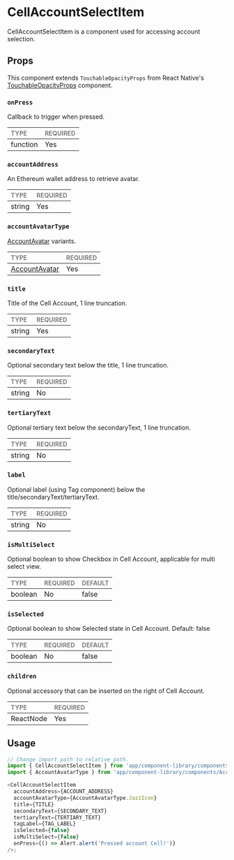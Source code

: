 # CellAccountSelectItem

CellAccountSelectItem is a component used for accessing account selection.

## Props

This component extends `TouchableOpacityProps` from React Native's [TouchableOpacityProps](https://reactnative.dev/docs/touchableopacity) component.

### `onPress`

Callback to trigger when pressed.

| <span style="color:gray;font-size:14px">TYPE</span> | <span style="color:gray;font-size:14px">REQUIRED</span> |
| :-------------------------------------------------- | :------------------------------------------------------ |
| function                                            | Yes                                                     |

### `accountAddress`

An Ethereum wallet address to retrieve avatar.

| <span style="color:gray;font-size:14px">TYPE</span> | <span style="color:gray;font-size:14px">REQUIRED</span> |
| :-------------------------------------------------- | :------------------------------------------------------ |
| string                                              | Yes                                                     |

### `accountAvatarType`

[AccountAvatar](../AccountAvatar/AccountAvatar.tsx) variants.

| <span style="color:gray;font-size:14px">TYPE</span>         | <span style="color:gray;font-size:14px">REQUIRED</span> |
| :---------------------------------------------------------- | :------------------------------------------------------ |
| [AccountAvatar](../AccountAvatar/AccountAvatar.types.ts#L6) | Yes                                                     |

### `title`

Title of the Cell Account, 1 line truncation.

| <span style="color:gray;font-size:14px">TYPE</span> | <span style="color:gray;font-size:14px">REQUIRED</span> |
| :-------------------------------------------------- | :------------------------------------------------------ |
| string                                              | Yes                                                     |

### `secondaryText`

Optional secondary text below the title, 1 line truncation.

| <span style="color:gray;font-size:14px">TYPE</span> | <span style="color:gray;font-size:14px">REQUIRED</span> |
| :-------------------------------------------------- | :------------------------------------------------------ |
| string                                              | No                                                      |

### `tertiaryText`

Optional tertiary text below the secondaryText, 1 line truncation.

| <span style="color:gray;font-size:14px">TYPE</span> | <span style="color:gray;font-size:14px">REQUIRED</span> |
| :-------------------------------------------------- | :------------------------------------------------------ |
| string                                              | No                                                      |

### `label`

Optional label (using Tag component) below the title/secondaryText/tertiaryText.

| <span style="color:gray;font-size:14px">TYPE</span> | <span style="color:gray;font-size:14px">REQUIRED</span> |
| :-------------------------------------------------- | :------------------------------------------------------ |
| string                                              | No                                                      |

### `isMultiSelect`

Optional boolean to show Checkbox in Cell Account, applicable for multi select view.

| <span style="color:gray;font-size:14px">TYPE</span> | <span style="color:gray;font-size:14px">REQUIRED</span> | <span style="color:gray;font-size:14px">DEFAULT</span> |
| :-------------------------------------------------- | :------------------------------------------------------ | :----------------------------------------------------- |
| boolean                                             | No                                                      | false                                                  |

### `isSelected`

Optional boolean to show Selected state in Cell Account.
Default: false

| <span style="color:gray;font-size:14px">TYPE</span> | <span style="color:gray;font-size:14px">REQUIRED</span> | <span style="color:gray;font-size:14px">DEFAULT</span> |
| :-------------------------------------------------- | :------------------------------------------------------ | :----------------------------------------------------- |
| boolean                                             | No                                                      | false                                                  |

### `children`

Optional accessory that can be inserted on the right of Cell Account.

| <span style="color:gray;font-size:14px">TYPE</span> | <span style="color:gray;font-size:14px">REQUIRED</span> |
| :-------------------------------------------------- | :------------------------------------------------------ |
| ReactNode                                           | Yes                                                     |

## Usage

```javascript
// Change import path to relative path.
import { CellAccountSelectItem } from 'app/component-library/components/CellAccountSelectItem/CellAccountSelectItem';
import { AccountAvatarType } from 'app/component-library/components/AccountAvatar/AccountAvatar';

<CellAccountSelectItem
  accountAddress={ACCOUNT_ADDRESS}
  accountAvatarType={AccountAvatarType.JazzIcon}
  title={TITLE}
  secondaryText={SECONDARY_TEXT}
  tertiaryText={TERTIARY_TEXT}
  tagLabel={TAG_LABEL}
  isSelected={false}
  isMultiSelect={false}
  onPress={() => Alert.alert('Pressed account Cell!')}
/>;
```
